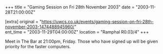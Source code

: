 +++
title = "Gaming Session on Fri 28th November 2003"
date = "2003-11-28T21:00:00Z"

[extra]
original = "https://uwcs.co.uk/events/gaming-session-on-fri-28th-november-2003-1474488945960/"    
ent_time = "2003-11-29T04:00:00Z"
location = "Ramphal R0.03/4"
+++

Meet in The Bar at 21:00pm, Friday. Those who have signed up will be given priority for the faster computers.

